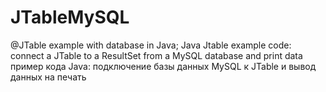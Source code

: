 # JTableMySQL
@JTable example with database in Java;
Java Jtable example code: connect a JTable to a ResultSet from a MySQL database and print data
 пример кода Java: подключение базы данных MySQL к JTable и вывод данных на печать 

